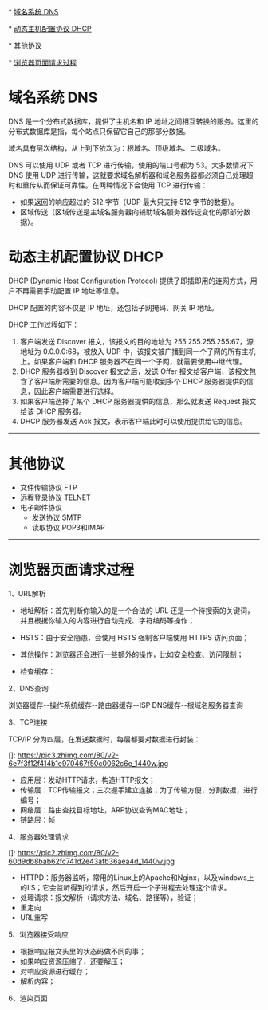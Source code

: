   \* [域名系统 DNS](#域名系统-dns)

  \* [动态主机配置协议 DHCP](#动态主机配置协议-dhcp)

  \* [其他协议](#其他协议)

  \* [浏览器页面请求过程](#浏览器页面请求过程)

# 域名系统 DNS

DNS 是一个分布式数据库，提供了主机名和 IP 地址之间相互转换的服务。这里的分布式数据库是指，每个站点只保留它自己的那部分数据。

域名具有层次结构，从上到下依次为：根域名、顶级域名、二级域名。

DNS 可以使用 UDP 或者 TCP 进行传输，使用的端口号都为 53。大多数情况下 DNS 使用 UDP 进行传输，这就要求域名解析器和域名服务器都必须自己处理超时和重传从而保证可靠性。在两种情况下会使用 TCP 进行传输：

- 如果返回的响应超过的 512 字节（UDP 最大只支持 512 字节的数据）。
- 区域传送（区域传送是主域名服务器向辅助域名服务器传送变化的那部分数据）。

# 动态主机配置协议 DHCP

DHCP (Dynamic Host Configuration Protocol) 提供了即插即用的连网方式，用户不再需要手动配置 IP 地址等信息。

DHCP 配置的内容不仅是 IP 地址，还包括子网掩码、网关 IP 地址。

DHCP 工作过程如下：

1. 客户端发送 Discover 报文，该报文的目的地址为 255.255.255.255:67，源地址为 0.0.0.0:68，被放入 UDP 中，该报文被广播到同一个子网的所有主机上。如果客户端和 DHCP 服务器不在同一个子网，就需要使用中继代理。
2. DHCP 服务器收到 Discover 报文之后，发送 Offer 报文给客户端，该报文包含了客户端所需要的信息。因为客户端可能收到多个 DHCP 服务器提供的信息，因此客户端需要进行选择。
3. 如果客户端选择了某个 DHCP 服务器提供的信息，那么就发送 Request 报文给该 DHCP 服务器。
4. DHCP 服务器发送 Ack 报文，表示客户端此时可以使用提供给它的信息。

---

# 其他协议

- 文件传输协议 FTP
- 远程登录协议 TELNET
- 电子邮件协议
  - 发送协议 SMTP
  - 读取协议 POP3和IMAP

---

# 浏览器页面请求过程

1、URL解析



- 地址解析：首先判断你输入的是一个合法的 URL 还是一个待搜索的关键词，并且根据你输入的内容进行自动完成、字符编码等操作；

- HSTS：由于安全隐患，会使用 HSTS 强制客户端使用 HTTPS 访问页面；

- 其他操作：浏览器还会进行一些额外的操作，比如安全检查、访问限制；

- 检查缓存：

  [检查缓存]: https://pic1.zhimg.com/80/v2-0489444034d569b37867e2e527a7d5d4_1440w.jpg

2、DNS查询

[DNS查询顺序]: https://pic2.zhimg.com/80/v2-4e68ba51d411b26b607307dbd83a97ed_1440w.png

浏览器缓存--操作系统缓存--路由器缓存--ISP DNS缓存--根域名服务器查询

3、TCP连接

TCP/IP 分为四层，在发送数据时，每层都要对数据进行封装：

[]: https://pic3.zhimg.com/80/v2-6e7f3f12f414b1e970467f50c0062c6e_1440w.jpg

- 应用层：发动HTTP请求，构造HTTP报文；
- 传输层：TCP传输报文；三次握手建立连接；为了传输方便，分割数据，进行编号；
- 网络层：路由查找目标地址，ARP协议查询MAC地址；
- 链路层：帧

4、服务器处理请求

[]: https://pic2.zhimg.com/80/v2-60d9db8bab62fc741d2e43afb36aea4d_1440w.jpg

- HTTPD：服务器监听，常用的Linux上的Apache和Nginx，以及windows上的IIS；它会监听得到的请求，然后开启一个子进程去处理这个请求。
- 处理请求：报文解析（请求方法、域名、路径等），验证；
- 重定向
- URL重写

5、浏览器接受响应

- 根据响应报文头里的状态码做不同的事；
- 如果响应资源压缩了，还要解压；
- 对响应资源进行缓存；
- 解析内容；

6、渲染页面